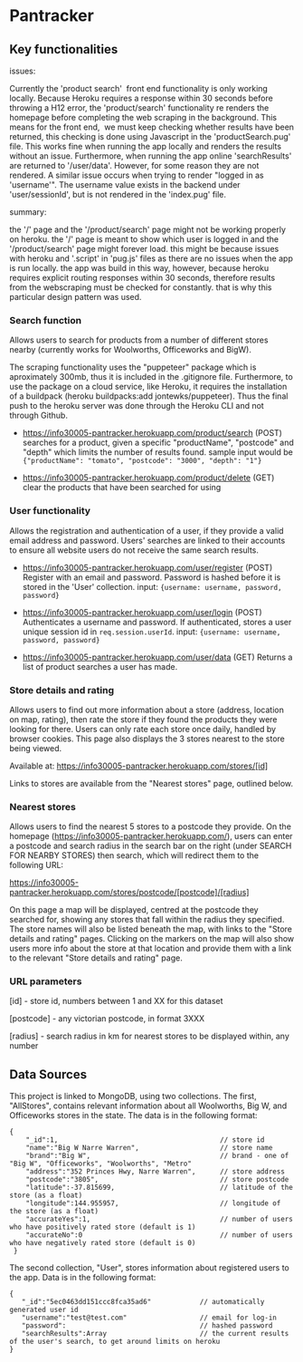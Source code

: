 # Pantracker

## Key functionalities

issues:

Currently the 'product search'  front end functionality is only working locally. Because Heroku requires a response within 30 seconds before throwing a H12 error, the 'product/search' functionality re renders the homepage before completing the web scraping in the background. This means for the front end,  we must keep checking whether results have been returned, this checking is done using Javascript in the 'productSearch.pug' file. This works fine when running the app locally and renders the results without an issue. Furthermore, when running the app online 'searchResults' are returned to '/user/data'. However, for some reason they are not rendered. A similar issue occurs when trying to render "logged in as 'username'". The username value exists in the backend under 'user/sessionId', but is not rendered in the 'index.pug' file.

summary:

the '/' page and the '/product/search' page might not be working properly on heroku. the '/' page is meant to show which user is logged in and the '/product/search' page might forever load.
this might be because issues with heroku and '.script' in 'pug.js' files as there are no issues when the app is run locally. the app was build in this way, however, because heroku requires explicit routing responses within 30 seconds, therefore results from the webscraping must be checked for constantly. that is why this particular design pattern was used.

### Search function
Allows users to search for products from a number of different stores nearby (currently works for Woolworths, Officeworks and BigW).

The scraping functionality uses the "puppeteer" package which is aproximately 300mb, thus it is included in the .gitignore file. Furthermore, to use the package on a cloud service, like Heroku, it requires the installation of a buildpack (heroku buildpacks:add jontewks/puppeteer). Thus the final push to the heroku server was done through the Heroku CLI and not through Github.

- https://info30005-pantracker.herokuapp.com/product/search (POST)
searches for a product, given a specific "productName", "postcode" and "depth" which limits the number of results found.
sample input would be ```{"productName": "tomato", "postcode": "3000", "depth": "1"}```

- https://info30005-pantracker.herokuapp.com/product/delete (GET)
clear the products that have been searched for using

### User functionality
Allows the registration and authentication of a user, if they provide a valid email address and password. Users' searches are linked to their accounts to ensure all website users do not receive the same search results.

- https://info30005-pantracker.herokuapp.com/user/register (POST)
Register with an email and password. Password is hashed before it is stored in the 'User' collection.
input: ```{username: username, password, password}```

- https://info30005-pantracker.herokuapp.com/user/login (POST)
Authenticates a username and password. If authenticated, stores a user unique session id in ```req.session.userId```. 
input: ```{username: username, password, password}```

- https://info30005-pantracker.herokuapp.com/user/data (GET)
Returns a list of product searches a user has made.

### Store details and rating
Allows users to find out more information about a store (address, location on map, rating), then rate the store if they found the products they were looking for there. Users can only rate each store once daily, handled by browser cookies. This page also displays the 3 stores nearest to the store being viewed.

Available at:
https://info30005-pantracker.herokuapp.com/stores/[id]

Links to stores are available from the "Nearest stores" page, outlined below.


### Nearest stores
Allows users to find the nearest 5 stores to a postcode they provide. On the homepage (https://info30005-pantracker.herokuapp.com/), users can enter a postcode and search radius in the search bar on the right (under SEARCH FOR NEARBY STORES) then search, which will redirect them to the following URL:

https://info30005-pantracker.herokuapp.com/stores/postcode/[postcode]/[radius]

On this page a map will be displayed, centred at the postcode they searched for, showing any stores that fall within the radius they specified. The store names will also be listed beneath the map, with links to the "Store details and rating" pages. Clicking on the markers on the map will also show users more info about the store at that location and provide them with a link to the relevant "Store details and rating" page.

### URL parameters

[id] - store id, numbers between 1 and XX for this dataset

[postcode] - any victorian postcode, in format 3XXX

[radius] - search radius in km for nearest stores to be displayed within, any number



## Data Sources
This project is linked to MongoDB, using two collections. The first, "AllStores", contains relevant information about all Woolworths, Big W, and Officeworks stores in the state. The data is in the following format:

```
{
    "_id":1,                                        // store id
    "name":"Big W Narre Warren",                    // store name
    "brand":"Big W",                                // brand - one of "Big W", "Officeworks", "Woolworths", "Metro"
    "address":"352 Princes Hwy, Narre Warren",      // store address
    "postcode":"3805",                              // store postcode
    "latitude":-37.815699,                          // latitude of the store (as a float)
    "longitude":144.955957,                         // longitude of the store (as a float)
    "accurateYes":1,                                // number of users who have positively rated store (default is 1)
    "accurateNo":0                                  // number of users who have negatively rated store (default is 0)
 }
 ```
 
 The second collection, "User", stores information about registered users to the app. Data is in the following format:
 ```
 {
    "_id":"5ec0463dd151ccc8fca35ad6"            // automatically generated user id
    "username":"test@test.com"                  // email for log-in
    "password":                                 // hashed password
    "searchResults":Array                       // the current results of the user's search, to get around limits on heroku
 }
 ```

